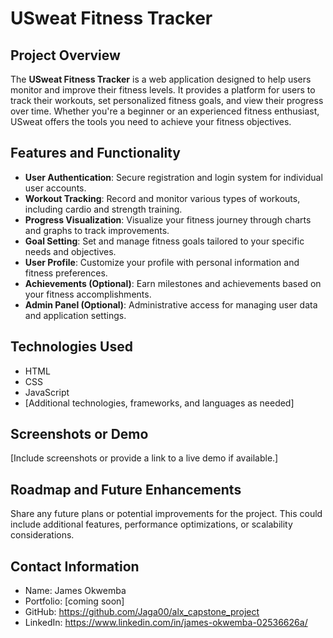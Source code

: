 # USweat Fitness Tracker

## Project Overview

The **USweat Fitness Tracker** is a web application designed to help users monitor and improve their fitness levels. It provides a platform for users to track their workouts, set personalized fitness goals, and view their progress over time. Whether you're a beginner or an experienced fitness enthusiast, USweat offers the tools you need to achieve your fitness objectives.

## Features and Functionality

- **User Authentication**: Secure registration and login system for individual user accounts.
- **Workout Tracking**: Record and monitor various types of workouts, including cardio and strength training.
- **Progress Visualization**: Visualize your fitness journey through charts and graphs to track improvements.
- **Goal Setting**: Set and manage fitness goals tailored to your specific needs and objectives.
- **User Profile**: Customize your profile with personal information and fitness preferences.
- **Achievements (Optional)**: Earn milestones and achievements based on your fitness accomplishments.
- **Admin Panel (Optional)**: Administrative access for managing user data and application settings.

## Technologies Used

- HTML
- CSS
- JavaScript
- [Additional technologies, frameworks, and languages as needed]

## Screenshots or Demo

[Include screenshots or provide a link to a live demo if available.]

## Roadmap and Future Enhancements

Share any future plans or potential improvements for the project. This could include additional features, performance optimizations, or scalability considerations.

## Contact Information


- Name: James Okwemba
- Portfolio: [coming soon]
- GitHub: https://github.com/Jaga00/alx_capstone_project
- LinkedIn: https://www.linkedin.com/in/james-okwemba-02536626a/
